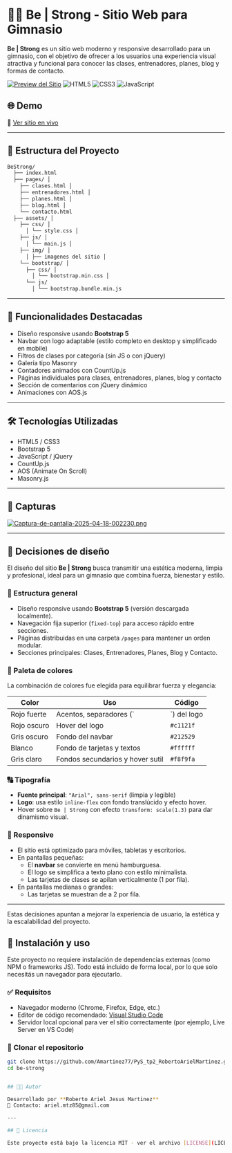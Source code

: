 # 🏋️‍♂️ Be | Strong - Sitio Web para Gimnasio

**Be | Strong** es un sitio web moderno y responsive desarrollado para un gimnasio, con el objetivo de ofrecer a los usuarios una experiencia visual atractiva y funcional para conocer las clases, entrenadores, planes, blog y formas de contacto.

[![Preview del Sitio](https://i.postimg.cc/VkYSv8j4/Captura-de-pantalla-2025-04-18-001529.png)](https://amartinez77.github.io/PyS_tp2_RobertoArielMartinez/)
![HTML5](https://img.shields.io/badge/HTML5-E34F26?logo=html5&logoColor=white)
![CSS3](https://img.shields.io/badge/CSS3-1572B6?logo=css3&logoColor=white)
![JavaScript](https://img.shields.io/badge/JavaScript-F7DF1E?logo=javascript&logoColor=black)

## 🌐 Demo

🔗 [Ver sitio en vivo](https://amartinez77.github.io/PyS_tp2_RobertoArielMartinez/) 

---

## 📁 Estructura del Proyecto

```bash
BeStrong/ 
  ├── index.html 
  ├── pages/ │ 
    ├── clases.html │ 
    ├── entrenadores.html │ 
    ├── planes.html │ 
    ├── blog.html │ 
    └── contacto.html 
  ├── assets/ │ 
    ├── css/ │ 
      │ └── style.css │ 
    ├── js/ │ 
      │ └── main.js │ 
    ├── img/ │ 
      │ ├── imagenes del sitio │ 
    └── bootstrap/ │ 
      ├── css/ │ 
        │ └── bootstrap.min.css │ 
      └── js/ 
        │ └── bootstrap.bundle.min.js
```


---

## 🚀 Funcionalidades Destacadas

- Diseño responsive usando **Bootstrap 5**
- Navbar con logo adaptable (estilo completo en desktop y simplificado en mobile)
- Filtros de clases por categoría (sin JS o con jQuery)
- Galería tipo Masonry
- Contadores animados con CountUp.js
- Páginas individuales para clases, entrenadores, planes, blog y contacto
- Sección de comentarios con jQuery dinámico
- Animaciones con AOS.js

---

## 🛠️ Tecnologías Utilizadas

- HTML5 / CSS3
- Bootstrap 5
- JavaScript / jQuery
- CountUp.js
- AOS (Animate On Scroll)
- Masonry.js

---

## 📸 Capturas

[![Captura-de-pantalla-2025-04-18-002230.png](https://i.postimg.cc/4dCsK6DZ/Captura-de-pantalla-2025-04-18-002230.png)](https://postimg.cc/zLk96gDP)

---

## 🎨 Decisiones de diseño

El diseño del sitio **Be | Strong** busca transmitir una estética moderna, limpia y profesional, ideal para un gimnasio que combina fuerza, bienestar y estilo.

### 📐 Estructura general

- Diseño responsive usando **Bootstrap 5** (versión descargada localmente).
- Navegación fija superior (`fixed-top`) para acceso rápido entre secciones.
- Páginas distribuidas en una carpeta `/pages` para mantener un orden modular.
- Secciones principales: Clases, Entrenadores, Planes, Blog y Contacto.

### 🎨 Paleta de colores

La combinación de colores fue elegida para equilibrar fuerza y elegancia:

| Color         | Uso                                | Código     |
|---------------|-------------------------------------|------------|
| Rojo fuerte   | Acentos, separadores (`|`) del logo | `#e63946`  |
| Rojo oscuro   | Hover del logo                     | `#c1121f`  |
| Gris oscuro   | Fondo del navbar                    | `#212529`  |
| Blanco        | Fondo de tarjetas y textos          | `#ffffff`  |
| Gris claro    | Fondos secundarios y hover sutil    | `#f8f9fa`  |

### 🔠 Tipografía

- **Fuente principal**: `"Arial", sans-serif` (limpia y legible)
- **Logo**: usa estilo `inline-flex` con fondo translúcido y efecto hover.
- Hover sobre `Be | Strong` con efecto `transform: scale(1.3)` para dar dinamismo visual.

### 📱 Responsive

- El sitio está optimizado para móviles, tabletas y escritorios.
- En pantallas pequeñas:
  - El **navbar** se convierte en menú hamburguesa.
  - El logo se simplifica a texto plano con estilo minimalista.
  - Las tarjetas de clases se apilan verticalmente (1 por fila).
- En pantallas medianas o grandes:
  - Las tarjetas se muestran de a 2 por fila.

---

Estas decisiones apuntan a mejorar la experiencia de usuario, la estética y la escalabilidad del proyecto.

## 🚀 Instalación y uso

Este proyecto no requiere instalación de dependencias externas (como NPM o frameworks JS). Todo está incluido de forma local, por lo que solo necesitás un navegador para ejecutarlo.

### ✅ Requisitos

- Navegador moderno (Chrome, Firefox, Edge, etc.)
- Editor de código recomendado: [Visual Studio Code](https://code.visualstudio.com/)
- Servidor local opcional para ver el sitio correctamente (por ejemplo, Live Server en VS Code)

### 🔧 Clonar el repositorio

```bash
git clone https://github.com/Amartinez77/PyS_tp2_RobertoArielMartinez.git
cd be-strong


## 🧑‍💻 Autor

Desarrollado por **Roberto Ariel Jesus Martinez**  
📧 Contacto: ariel.mtz85@gmail.com

---

## 📄 Licencia

Este proyecto está bajo la licencia MIT - ver el archivo [LICENSE](LICENSE) para más detalles.




